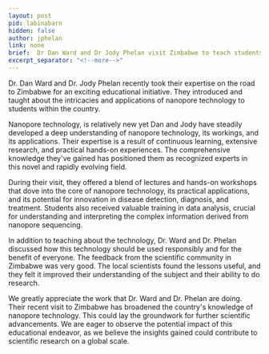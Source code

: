 ```yaml
---
layout: post
pid: labinabarn
hidden: false
author: jphelan
link: none
brief:  Dr Dan Ward and Dr Jody Phelan visit Zimbabwe to teach students about nanopore technology
excerpt_separator: "<!--more-->"
---
```


Dr. Dan Ward and Dr. Jody Phelan recently took their expertise on the road to Zimbabwe for an exciting educational initiative. They introduced and taught about the intricacies and applications of nanopore technology to students within the country.

Nanopore technology, is relatively new yet Dan and Jody have steadily developed a deep understanding of nanopore technology, its workings, and its applications. Their expertise is a result of continuous learning, extensive research, and practical hands-on experiences. The comprehensive knowledge they've gained has positioned them as recognized experts in this novel and rapidly evolving field.

During their visit, they offered a blend of lectures and hands-on workshops that dove into the core of nanopore technology, its practical applications, and its potential for innovation in disease detection, diagnosis, and treatment. Students also received valuable training in data analysis, crucial for understanding and interpreting the complex information derived from nanopore sequencing.

In addition to teaching about the technology, Dr. Ward and Dr. Phelan discussed how this technology should be used responsibly and for the benefit of everyone. The feedback from the scientific community in Zimbabwe was very good. The local scientists found the lessons useful, and they felt it improved their understanding of the subject and their ability to do research.

We greatly appreciate the work that Dr. Ward and Dr. Phelan are doing. Their recent visit to Zimbabwe has broadened the country's knowledge of nanopore technology. This could lay the groundwork for further scientific advancements. We are eager to observe the potential impact of this educational endeavor, as we believe the insights gained could contribute to scientific research on a global scale.